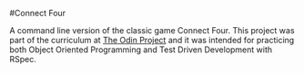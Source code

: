 #Connect Four

A command line version of the classic game Connect Four. This project was part of
the curriculum at [The Odin Project](https://www.theodinproject.com/courses/ruby-programming/lessons/testing-ruby) and it was intended for practicing both Object Oriented Programming
and Test Driven Development with RSpec.
 

